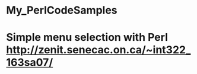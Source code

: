# My_PerlCodeSamples

# Simple menu selection with Perl http://zenit.senecac.on.ca/~int322_163sa07/

